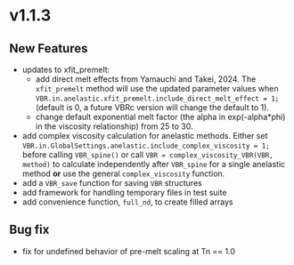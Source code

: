 # v1.1.3

## New Features
* updates to xfit_premelt: 
  * add direct melt effects from Yamauchi and Takei, 2024. The `xfit_premelt` method will use the updated parameter values when `VBR.in.anelastic.xfit_premelt.include_direct_melt_effect = 1;` (default is 0, a future VBRc version will change the default to 1).
  * change default exponential melt factor (the alpha in exp(-alpha*phi) in the viscosity relationship) from 25 to 30.
* add complex viscosity calculation for anelastic methods. Either set `VBR.in.GlobalSettings.anelastic.include_complex_viscosity = 1;` before calling `VBR_spine()` or call `VBR = complex_viscosity_VBR(VBR, method)` to calculate independently after `VBR_spine` for a single anelastic method **or** use the general `complex_viscosity` function. 
* add a `VBR_save` function for saving `VBR` structures 
* add framework for handling temporary files in test suite
* add convenience function, `full_nd`, to create filled arrays

## Bug fix
* fix for undefined behavior of pre-melt scaling at Tn == 1.0